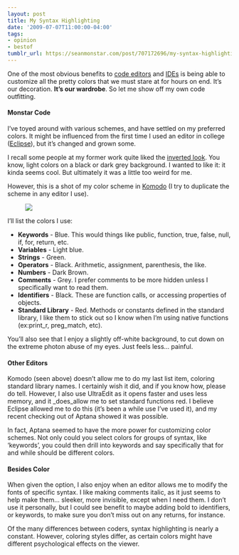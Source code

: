 ```yaml
---
layout: post
title: My Syntax Highlighting
date: '2009-07-07T11:00:00-04:00'
tags:
- opinion
- bestof
tumblr_url: https://seanmonstar.com/post/707172696/my-syntax-highlighting
---
```

One of the most obvious benefits to [code editors](http://www.ultraedit.com/) and [IDEs](http://mcarthurgfx.com/blog/article/php-designer-2008) is being able to customize all the pretty colors that we must stare at for hours on end. It’s our decoration. **It’s our wardrobe**. So let me show off my own code outfitting.

#### Monstar Code

I’ve toyed around with various schemes, and have settled on my preferred colors. It might be influenced from the first time I used an editor in college ([Eclipse](http://www.eclipse.org/)), but it’s changed and grown some.

I recall some people at my former work quite liked the [inverted look](http://www.37signals.com/svn/posts/1773-how-to-mock-alternate-states-of-a-new-ui-template-using-helpers). You know, light colors on a black or dark grey background. I wanted to like it: it kinda seems cool. But ultimately it was a little too weird for me.

However, this is a shot of my color scheme in [Komodo](http://www.activestate.com/komodo/) (I try to duplicate the scheme in any editor I use).

<figure class="tmblr-full" data-orig-height="336" data-orig-width="500"><img src="https://64.media.tumblr.com/f313fc69204781190e36890f85ce9b2f/b2caa0e9b1e57f0b-1c/s540x810/467538c1918ec4de30ee2123aa35b36fd20afaba.jpg" data-orig-height="336" data-orig-width="500"></figure>

I’ll list the colors I use:

- **Keywords** - Blue. This would things like public, function, true, false, null, if, for, return, etc.
- **Variables** - Light blue.
- **Strings** - Green.
- **Operators** - Black. Arithmetic, assignment, parenthesis, the like.
- **Numbers** - Dark Brown.
- **Comments** - Grey. I prefer comments to be more hidden unless I specifically want to read them.
- **Identifiers** - Black. These are function calls, or accessing properties of objects.
- **Standard Library** - Red. Methods or constants defined in the standard library, I like them to stick out so I know when I’m using native functions (ex:print\_r, preg\_match, etc).

You’ll also see that I enjoy a slightly off-white background, to cut down on the extreme photon abuse of my eyes. Just feels less… painful.

#### Other Editors

Komodo (seen above) doesn’t allow me to do my last list item, coloring standard library names. I certainly wish it did, and if you know how, please do tell. However, I also use UltraEdit as it opens faster and uses less memory, and it _does_allow me to set standard functions red. I believe Eclipse allowed me to do this (it’s been a while use I’ve used it), and my recent checking out of Aptana showed it was possible.

In fact, Aptana seemed to have the more power for customizing color schemes. Not only could you select colors for groups of syntax, like ‘keywords’, you could then drill into keywords and say specifically that for and while should be different colors.

#### Besides Color

When given the option, I also enjoy when an editor allows me to modify the fonts of specific syntax. I like making comments italic, as it just seems to help make them… sleeker, more invisible, except when I need them. I don’t use it personally, but I could see benefit to maybe adding bold to identifiers, or keywords, to make sure you don’t miss out on any returns, for instance.

Of the many differences between coders, syntax highlighting is nearly a constant. However, coloring styles differ, as certain colors might have different psychological effects on the viewer.

